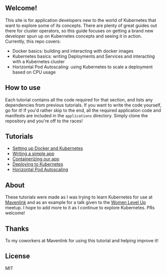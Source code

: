 ## Welcome!
This site is for application developers new to the world of Kubernetes that want to explore some of its concepts. There are plenty of great guides out there for cluster operators, so this guide focuses on getting a brand new developer spun up on Kubernetes concepts and seeing it in action. Currently, this repo covers:

- Docker basics: building and interacting with docker images
- Kubernetes basics: writing Deployments and Services and interacting with a Kubernetes cluster
- Horizontal Pod Autoscaling: using Kubernetes to scale a deployment based on CPU usage

## How to use
Each tutorial contains all the code required for that section, and lists any dependencies from previous tutorials. If you want to write the code yourself, go for it! If you'd rather skip to the end, all the required application code and manifests are included in the `applications` directory. Simply clone the repository and you're off to the races!

## Tutorials
- [Setting up Docker and Kubernetes](./tutorials/1-setting-up-docker-and-kubernetes.md)
- [Writing a simple app](./tutorials/2-writing-a-simple-app)
- [Containerizing our app](./tutorials/3-containerizing-our-app.md)
- [Deploying to Kubernetes](./tutorials/4-deploying-to-kubernetes.md)
- [Horizontal Pod Autoscaling](./tutorials/5-horizontal-auto-scaling.md)

## About
These tutorials were made as I was trying to learn Kubernetes for use at [Mavenlink](https://www.mavenlink.com) and as an example for a talk given to the [Women Level Up](http://womenlevelup.com/) meetup. I hope to add more to it as I continue to explore Kubernetes. PRs welcome!


## Thanks
To my coworkers at Mavenlink for using this tutorial and helping improve it!

## License
MIT
